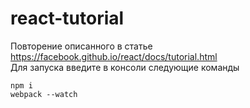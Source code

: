 # react-tutorial
Повторение описанного в статье https://facebook.github.io/react/docs/tutorial.html  
Для запуска введите в консоли следующие команды
```
npm i
webpack --watch
```
